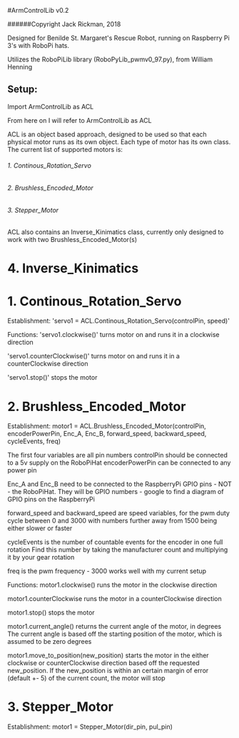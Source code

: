 #ArmControlLib v0.2

######Copyright Jack Rickman, 2018

Designed for Benilde St. Margaret's Rescue Robot, running on
Raspberry Pi 3's with RoboPi hats.

Utilizes the RoboPiLib library (RoboPyLib_pwmv0_97.py), from William Henning

## Setup:
Import ArmControlLib as ACL

From here on I will refer to ArmControlLib as ACL

ACL is an object based approach, designed to be used so that each physical motor
runs as its own object. Each type of motor has its own class. The current list
of supported motors is:
###### 1. Continous_Rotation_Servo
###### 2. Brushless_Encoded_Motor
###### 3. Stepper_Motor

ACL also contains an Inverse_Kinimatics class, currently only designed to work with
two Brushless_Encoded_Motor(s)
# 4. Inverse_Kinimatics


# 1. Continous_Rotation_Servo
  Establishment:
  'servo1 = ACL.Continous_Rotation_Servo(controlPin, speed)'

  Functions:
  'servo1.clockwise()' turns motor on and runs it in a clockwise direction

  'servo1.counterClockwise()' turns motor on and runs it in a counterClockwise direction

  'servo1.stop()' stops the motor


# 2. Brushless_Encoded_Motor
Establishment: motor1 = ACL.Brushless_Encoded_Motor(controlPin, encoderPowerPin, Enc_A, Enc_B,
                 forward_speed, backward_speed, cycleEvents, freq)

  The first four variables are all pin numbers
  controlPin should be connected to a 5v supply on the RoboPiHat
  encoderPowerPin can be connected to any power pin

  Enc_A and Enc_B need to be connected to the RaspberryPi GPIO pins - NOT - the
  RoboPiHat. They will be GPIO numbers - google to find a diagram of GPIO pins on the
  RaspberryPi

  forward_speed and backward_speed are speed variables, for the pwm duty cycle between 0 and 3000
  with numbers further away from 1500 being either slower or faster

  cycleEvents is the number of countable events for the encoder in one full rotation
  Find this number by taking the manufacturer count and multiplying it by your gear rotation

  freq is the pwm frequency - 3000 works well with my current setup


Functions:
  motor1.clockwise() runs the motor in the clockwise direction

  motor1.counterClockwise runs the motor in a counterClockwise direction

  motor1.stop() stops the motor

  motor1.current_angle() returns the current angle of the motor, in degrees
  The current angle is based off the starting position of the motor, which is assumed to
  be zero degrees

  motor1.move_to_position(new_position) starts the motor in the either clockwise or counterClockwise
  direction based off the requested new_position. If the new_position is within an certain
  margin of error (default +- 5) of the current count, the motor will stop

# 3. Stepper_Motor
Establishment: motor1 = Stepper_Motor(dir_pin, pul_pin)
